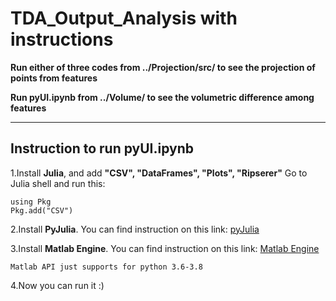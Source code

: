 # TDA_Output_Analysis with instructions

**Run either of three codes from ../Projection/src/ to see the projection of points from features**

**Run pyUI.ipynb from ../Volume/ to see the volumetric difference among features**

---

## Instruction to run pyUI.ipynb
1.Install **Julia**, and add **"CSV", "DataFrames", "Plots", "Ripserer"**
Go to Julia shell and run this:
``` code block
using Pkg
Pkg.add("CSV")
```
2.Install **PyJulia**. You can find instruction on this link: [pyJulia](https://pyjulia.readthedocs.io/en/latest/installation.html)

3.Install **Matlab Engine**. You can find instruction on this link: [Matlab Engine](https://www.mathworks.com/help/matlab/matlab_external/install-the-matlab-engine-for-python.html)

``` code block
Matlab API just supports for python 3.6-3.8
```

4.Now you can run it :)

